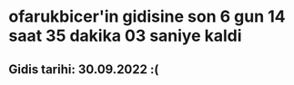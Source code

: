 # ofarukbicer'in gidisine son 6 gun 14 saat 35 dakika 03 saniye kaldi

## Gidis tarihi: 30.09.2022 :(